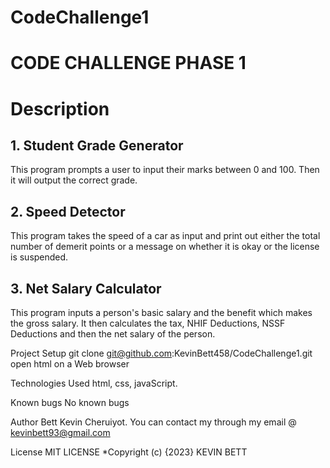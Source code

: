 # CodeChallenge1
<h1>CODE CHALLENGE PHASE 1</h1>

<h1>Description</h1>
<h2>1. Student Grade Generator</h2>
This program prompts a user to input their marks between 0 and 100. Then it will output the correct grade.

<h2>2. Speed Detector</h2>
This program takes the speed of a car as input and print out either the total number of demerit points or a message on whether it is okay or the license is suspended.

<h2>3. Net Salary Calculator</h2>
<p>This program inputs a person's basic salary and the benefit which makes the gross salary. It then calculates the tax, NHIF Deductions, NSSF Deductions and then the net salary of the person.<p>

Project Setup 
git clone git@github.com:KevinBett458/CodeChallenge1.git
open html on a Web browser

Technologies Used
html, css, javaScript.

Known bugs
No known bugs

Author
Bett Kevin Cheruiyot. You can contact my through my email @ kevinbett93@gmail.com

License
MIT LICENSE *Copyright (c) {2023} KEVIN BETT
